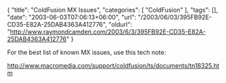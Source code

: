 {
	"title": "ColdFusion MX Issues",
	"categories": [
		"ColdFusion"
	],
	"tags": [],
	"date": "2003-06-03T07:06:13+06:00",
	"url": "/2003/06/03/395FB92E-CD35-E82A-25DAB4363A412776",
	"oldurl": "http://www.raymondcamden.com/2003/6/3/395FB92E-CD35-E82A-25DAB4363A412776"
}

For the best list of known MX issues, use this tech note:

<a href="http://www.macromedia.com/support/coldfusion/ts/documents/tn18325.htm">http://www.macromedia.com/support/coldfusion/ts/documents/tn18325.htm</a>